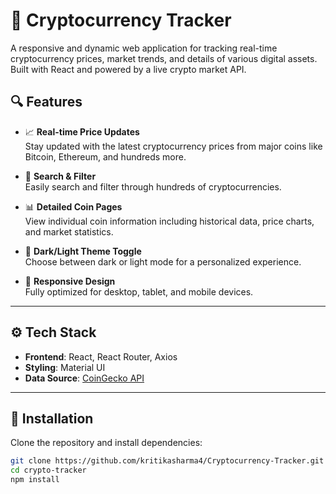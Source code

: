 # 🚀 Cryptocurrency Tracker

A responsive and dynamic web application for tracking real-time cryptocurrency prices, market trends, and details of various digital assets. Built with React and powered by a live crypto market API.


## 🔍 Features

- 📈 **Real-time Price Updates**  
  Stay updated with the latest cryptocurrency prices from major coins like Bitcoin, Ethereum, and hundreds more.

- 🔎 **Search & Filter**  
  Easily search and filter through hundreds of cryptocurrencies.

- 📊 **Detailed Coin Pages**  
  View individual coin information including historical data, price charts, and market statistics.

- 🌙 **Dark/Light Theme Toggle**  
  Choose between dark or light mode for a personalized experience.

- 📱 **Responsive Design**  
  Fully optimized for desktop, tablet, and mobile devices.

---

## ⚙️ Tech Stack

- **Frontend**: React, React Router, Axios
- **Styling**: Material UI
- **Data Source**: [CoinGecko API](https://www.coingecko.com/en/api)

---

## 🚧 Installation

Clone the repository and install dependencies:

```bash
git clone https://github.com/kritikasharma4/Cryptocurrency-Tracker.git
cd crypto-tracker
npm install

